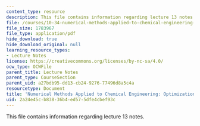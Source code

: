 ```yaml
---
content_type: resource
description: This file contains information regarding lecture 13 notes.
file: /courses/10-34-numerical-methods-applied-to-chemical-engineering-fall-2015/2a24e45cb83836b4ed575dfe4cbef93c_MIT10_34F15_Lec13.pdf
file_size: 1783967
file_type: application/pdf
hide_download: true
hide_download_original: null
learning_resource_types:
- Lecture Notes
license: https://creativecommons.org/licenses/by-nc-sa/4.0/
ocw_type: OCWFile
parent_title: Lecture Notes
parent_type: CourseSection
parent_uid: a27bdb95-dd13-cb24-9276-77496d8a5c4a
resourcetype: Document
title: 'Numerical Methods Applied to Chemical Engineering: Optimization 4'
uid: 2a24e45c-b838-36b4-ed57-5dfe4cbef93c
---
```

This file contains information regarding lecture 13 notes.